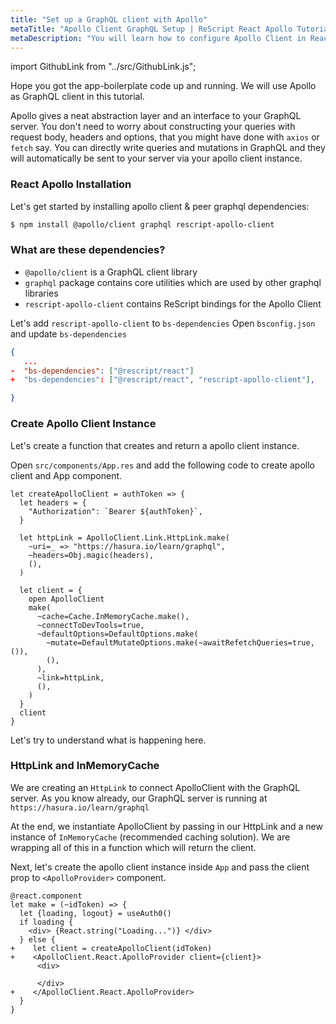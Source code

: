 ```yaml
---
title: "Set up a GraphQL client with Apollo"
metaTitle: "Apollo Client GraphQL Setup | ReScript React Apollo Tutorial"
metaDescription: "You will learn how to configure Apollo Client in React by installing @apollo/client"
---
```


import GithubLink from "../src/GithubLink.js";

Hope you got the app-boilerplate code up and running. We will use Apollo as GraphQL client in this tutorial.

Apollo gives a neat abstraction layer and an interface to your GraphQL server. You don't need to worry about constructing your queries with request body, headers and options, that you might have done with `axios` or `fetch` say. You can directly write queries and mutations in GraphQL and they will automatically be sent to your server via your apollo client instance.

### React Apollo Installation

Let's get started by installing apollo client & peer graphql dependencies:

```bash
$ npm install @apollo/client graphql rescript-apollo-client
```

### What are these dependencies?

- `@apollo/client` is a GraphQL client library
- `graphql` package contains core utilities which are used by other graphql libraries
- `rescript-apollo-client` contains ReScript bindings for the Apollo Client

Let's add `rescript-apollo-client` to `bs-dependencies`
Open `bsconfig.json` and update `bs-dependencies`
<GithubLink link="https://github.com/hasura/learn-graphql/blob/master/tutorials/frontend/rescript-react-apollo/app-final/bsconfig.json" text="bsconfig.json" />

```json
{
   ...
-  "bs-dependencies": ["@rescript/react"]
+  "bs-dependencies": ["@rescript/react", "rescript-apollo-client"],

}
```

### Create Apollo Client Instance

Let's create a function that creates and return a apollo client instance.

Open `src/components/App.res` and add the following code to create apollo client and App component.

<GithubLink link="https://github.com/hasura/learn-graphql/blob/master/tutorials/frontend/rescript-react-apollo/app-final/src/components/App.res" text="src/components/App.res" />

```reason
let createApolloClient = authToken => {
  let headers = {
    "Authorization": `Bearer ${authToken}`,
  }

  let httpLink = ApolloClient.Link.HttpLink.make(
    ~uri=_ => "https://hasura.io/learn/graphql",
    ~headers=Obj.magic(headers),
    (),
  )

  let client = {
    open ApolloClient
    make(
      ~cache=Cache.InMemoryCache.make(),
      ~connectToDevTools=true,
      ~defaultOptions=DefaultOptions.make(
        ~mutate=DefaultMutateOptions.make(~awaitRefetchQueries=true, ()),
        (),
      ),
      ~link=httpLink,
      (),
    )
  }
  client
}
```

Let's try to understand what is happening here.

### HttpLink and InMemoryCache

We are creating an `HttpLink` to connect ApolloClient with the GraphQL server. As you know already, our GraphQL server is running at `https://hasura.io/learn/graphql`

At the end, we instantiate ApolloClient by passing in our HttpLink and a new instance of `InMemoryCache` (recommended caching solution). We are wrapping all of this in a function which will return the client.

Next, let's create the apollo client instance inside `App` and pass the client prop to `<ApolloProvider>` component.

```reason
@react.component
let make = (~idToken) => {
  let {loading, logout} = useAuth0()
  if loading {
    <div> {React.string("Loading...")} </div>
  } else {
+    let client = createApolloClient(idToken)
+    <ApolloClient.React.ApolloProvider client={client}>
      <div>

      </div>
+    </ApolloClient.React.ApolloProvider>
  }
}
```

